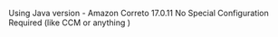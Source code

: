 Using Java version - Amazon Correto 17.0.11
No Special Configuration Required (like CCM or anything )
